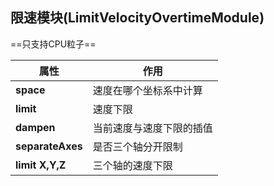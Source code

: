 ## 限速模块(LimitVelocityOvertimeModule)
==只支持CPU粒子==  

属性| 作用
---|---
**space** | 速度在哪个坐标系中计算
**limit** | 速度下限
**dampen** | 当前速度与速度下限的插值
**separateAxes** | 是否三个轴分开限制
**limit X,Y,Z** | 三个轴的速度下限